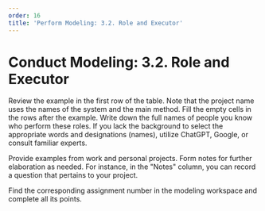 ```yaml
---
order: 16
title: 'Perform Modeling: 3.2. Role and Executor'
---
```


# Conduct Modeling: 3.2. Role and Executor

Review the example in the first row of the table. Note that the project name uses the names of the system and the main method. Fill the empty cells in the rows after the example. Write down the full names of people you know who perform these roles. If you lack the background to select the appropriate words and designations (names), utilize ChatGPT, Google, or consult familiar experts.

Provide examples from work and personal projects. Form notes for further elaboration as needed. For instance, in the "Notes" column, you can record a question that pertains to your project.

Find the corresponding assignment number in the modeling workspace and complete all its points.